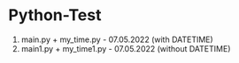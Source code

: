 # Python-Test
1) main.py + my_time.py - 07.05.2022 (with DATETIME)
2) main1.py + my_time1.py - 07.05.2022 (without DATETIME)
